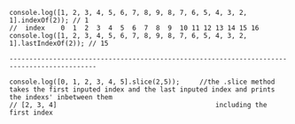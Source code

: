     console.log([1, 2, 3, 4, 5, 6, 7, 8, 9, 8, 7, 6, 5, 4, 3, 2, 1].indexOf(2)); // 1
    //  index    0  1  2  3  4  5  6  7  8  9  10 11 12 13 14 15 16
    console.log([1, 2, 3, 4, 5, 6, 7, 8, 9, 8, 7, 6, 5, 4, 3, 2, 1].lastIndexOf(2)); // 15
    
    --------------------------------------------------------------------------------------------
    
    console.log([0, 1, 2, 3, 4, 5].slice(2,5));     //the .slice method takes the first inputed index and the last inputed index and prints the indexs' inbetween them 
    // [2, 3, 4]                                        including the first index

